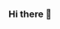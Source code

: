 ### Hi there 👋

<!--
**Kooper1234/Kooper1234** is a ✨ _special_ ✨ repository because its `README.md` (this file) appears on your GitHub profile.

Here are some ideas to get you started:

- 🔭 I’m currently working on pursuing my dreams
- 🌱 I’m currently learning how to code java
- 👯 I’m looking to collaborate on fun little java projects that interest me
- 🤔 I’m looking for help with finding the one
- 💬 Ask me about how tall I am
- 📫 How to reach me: you could use my skype, whatsapp, linkedin, or my nintendo switch username is Kooprynn, add me and maybe we could do an animal crossing collab
- 😄 Pronouns: they/them
- ⚡ Fun fact: 6'8, 245, from akron, #the one
-->
